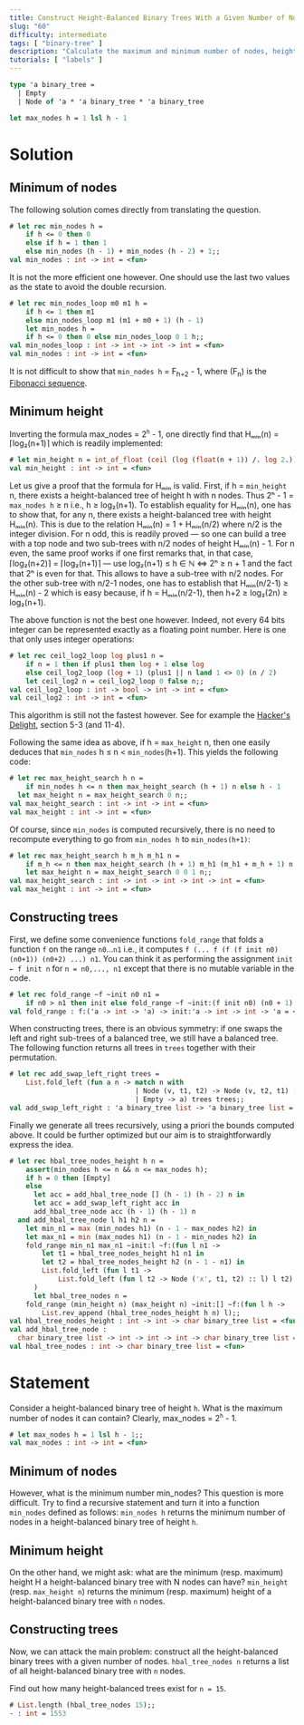 ```yaml
---
title: Construct Height-Balanced Binary Trees With a Given Number of Nodes
slug: "60"
difficulty: intermediate
tags: [ "binary-tree" ]
description: "Calculate the maximum and minimum number of nodes, height, and generate all height-balanced binary trees."
tutorials: [ "labels" ]
---
```


```ocaml
type 'a binary_tree =
  | Empty
  | Node of 'a * 'a binary_tree * 'a binary_tree

let max_nodes h = 1 lsl h - 1
```

# Solution

## Minimum of nodes

The following solution comes directly from translating the question.

```ocaml
# let rec min_nodes h =
    if h <= 0 then 0 
    else if h = 1 then 1
    else min_nodes (h - 1) + min_nodes (h - 2) + 1;;
val min_nodes : int -> int = <fun>
```

It is not the more efficient one however.  One should use the last
two values as the state to avoid the double recursion.

```ocaml
# let rec min_nodes_loop m0 m1 h =
    if h <= 1 then m1
    else min_nodes_loop m1 (m1 + m0 + 1) (h - 1)
    let min_nodes h =
    if h <= 0 then 0 else min_nodes_loop 0 1 h;;
val min_nodes_loop : int -> int -> int -> int = <fun>
val min_nodes : int -> int = <fun>
```

It is not difficult to show that `min_nodes h` = F<sub>h+2‌</sub> - 1,
where (F<sub>n</sub>) is the
[Fibonacci sequence](https://en.wikipedia.org/wiki/Fibonacci_number).

## Minimum height

Inverting the formula max_nodes = 2<sup>`h`</sup> - 1, one directly
find that Hₘᵢₙ(n) = ⌈log₂(n+1)⌉ which is readily implemented:

```ocaml
# let min_height n = int_of_float (ceil (log (float(n + 1)) /. log 2.));;
val min_height : int -> int = <fun>
```

Let us give a proof that the formula for Hₘᵢₙ is valid.  First, if h
= `min_height` n, there exists a height-balanced tree of height h
with n nodes.  Thus 2ʰ - 1 = `max_nodes h` ≥ n i.e., h ≥ log₂(n+1).
To establish equality for Hₘᵢₙ(n), one has to show that, for any n,
there exists a height-balanced tree with height Hₘᵢₙ(n).  This is
due to the relation Hₘᵢₙ(n) = 1 + Hₘᵢₙ(n/2) where n/2 is the integer
division.  For n odd, this is readily proved — so one can build a
tree with a top node and two sub-trees with n/2 nodes of height
Hₘᵢₙ(n) - 1.  For n even, the same proof works if one first remarks
that, in that case, ⌈log₂(n+2)⌉ = ⌈log₂(n+1)⌉ — use log₂(n+1) ≤ h ∈
ℕ ⇔ 2ʰ ≥ n + 1 and the fact that 2ʰ is even for that.  This allows
to have a sub-tree with n/2 nodes.  For the other sub-tree with
n/2-1 nodes, one has to establish that Hₘᵢₙ(n/2-1) ≥ Hₘᵢₙ(n) - 2
which is easy because, if h = Hₘᵢₙ(n/2-1), then h+2 ≥ log₂(2n) ≥
log₂(n+1).

The above function is not the best one however.  Indeed, not every
64 bits integer can be represented exactly as a floating point
number.  Here is one that only uses integer operations:

```ocaml
# let rec ceil_log2_loop log plus1 n =
    if n = 1 then if plus1 then log + 1 else log
    else ceil_log2_loop (log + 1) (plus1 || n land 1 <> 0) (n / 2)
    let ceil_log2 n = ceil_log2_loop 0 false n;;
val ceil_log2_loop : int -> bool -> int -> int = <fun>
val ceil_log2 : int -> int = <fun>
```

This algorithm is still not the fastest however.  See for example
the [Hacker's Delight](http://www.hackersdelight.org/), section 5-3
(and 11-4).

Following the same idea as above, if h = `max_height` n, then one
easily deduces that `min_nodes` h ≤ n < `min_nodes`(h+1).  This
yields the following code:

```ocaml
# let rec max_height_search h n =
    if min_nodes h <= n then max_height_search (h + 1) n else h - 1
  let max_height n = max_height_search 0 n;;
val max_height_search : int -> int -> int = <fun>
val max_height : int -> int = <fun>
```

Of course, since `min_nodes` is computed recursively, there is no
need to recompute everything to go from `min_nodes h` to
`min_nodes(h+1)`:

```ocaml
# let rec max_height_search h m_h m_h1 n =
    if m_h <= n then max_height_search (h + 1) m_h1 (m_h1 + m_h + 1) n else h - 1
    let max_height n = max_height_search 0 0 1 n;;
val max_height_search : int -> int -> int -> int -> int = <fun>
val max_height : int -> int = <fun>
```

## Constructing trees

First, we define some convenience functions `fold_range` that folds
a function `f` on the range `n0`...`n1` i.e., it computes
`f (... f (f (f init n0) (n0+1)) (n0+2) ...) n1`.  You can think it
as performing the assignment `init ← f init n` for `n = n0,..., n1`
except that there is no mutable variable in the code.

```ocaml
# let rec fold_range ~f ~init n0 n1 =
    if n0 > n1 then init else fold_range ~f ~init:(f init n0) (n0 + 1) n1;;
val fold_range : f:('a -> int -> 'a) -> init:'a -> int -> int -> 'a = <fun>
```

When constructing trees, there is an obvious symmetry: if one swaps
the left and right sub-trees of a balanced tree, we still have a
balanced tree.  The following function returns all trees in `trees`
together with their permutation.

```ocaml
# let rec add_swap_left_right trees =
    List.fold_left (fun a n -> match n with
                               | Node (v, t1, t2) -> Node (v, t2, t1) :: a
                               | Empty -> a) trees trees;;
val add_swap_left_right : 'a binary_tree list -> 'a binary_tree list = <fun>
```

Finally we generate all trees recursively, using a priori the bounds
computed above.  It could be further optimized but our aim is to
straightforwardly express the idea.

```ocaml
# let rec hbal_tree_nodes_height h n =
    assert(min_nodes h <= n && n <= max_nodes h);
    if h = 0 then [Empty]
    else
      let acc = add_hbal_tree_node [] (h - 1) (h - 2) n in
      let acc = add_swap_left_right acc in
      add_hbal_tree_node acc (h - 1) (h - 1) n
  and add_hbal_tree_node l h1 h2 n =
    let min_n1 = max (min_nodes h1) (n - 1 - max_nodes h2) in
    let max_n1 = min (max_nodes h1) (n - 1 - min_nodes h2) in
    fold_range min_n1 max_n1 ~init:l ~f:(fun l n1 ->
        let t1 = hbal_tree_nodes_height h1 n1 in
        let t2 = hbal_tree_nodes_height h2 (n - 1 - n1) in
        List.fold_left (fun l t1 ->
            List.fold_left (fun l t2 -> Node ('x', t1, t2) :: l) l t2) l t1
      )
      let hbal_tree_nodes n =
    fold_range (min_height n) (max_height n) ~init:[] ~f:(fun l h ->
        List.rev_append (hbal_tree_nodes_height h n) l);;
val hbal_tree_nodes_height : int -> int -> char binary_tree list = <fun>
val add_hbal_tree_node :
  char binary_tree list -> int -> int -> int -> char binary_tree list = <fun>
val hbal_tree_nodes : int -> char binary_tree list = <fun>
```

# Statement

Consider a height-balanced binary tree of height `h`. What is the
maximum number of nodes it can contain? Clearly,
max_nodes = 2<sup>`h`</sup> - 1.

```ocaml
# let max_nodes h = 1 lsl h - 1;;
val max_nodes : int -> int = <fun>
```

## Minimum of nodes

However, what is the minimum number min_nodes? This question is more
difficult. Try to find a recursive statement and turn it into a function
`min_nodes` defined as follows: `min_nodes h` returns the minimum number
of nodes in a height-balanced binary tree of height `h`.

## Minimum height

On the other hand, we might ask: what are the minimum (resp. maximum)
height H a
height-balanced binary tree with N nodes can have?
`min_height` (resp. `max_height n`) returns
the minimum (resp. maximum) height of a height-balanced binary tree
with `n` nodes.

## Constructing trees

Now, we can attack the main problem: construct all the height-balanced
binary trees with a given number of nodes. `hbal_tree_nodes n` returns a
list of all height-balanced binary tree with `n` nodes.

Find out how many height-balanced trees exist for `n = 15`.

```ocaml
# List.length (hbal_tree_nodes 15);;
- : int = 1553
```
